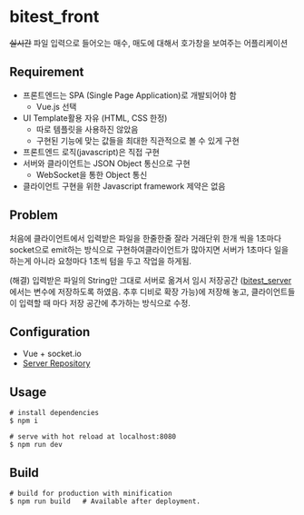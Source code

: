# bitest_front

~~실시간~~ 파일 입력으로 들어오는 매수, 매도에 대해서 호가창을 보여주는 어플리케이션

## Requirement

- 프론트엔드는 SPA (Single Page Application)로 개발되어야 함
  - Vue.js 선택
- UI Template활용 자유 (HTML, CSS 한정)
  - 따로 템플릿을 사용하진 않았음
  - 구현된 기능에 맞는 값들을 최대한 직관적으로 볼 수 있게 구현
- 프론트엔드 로직(javascript)은 직접 구현
- 서버와 클라이언트는 JSON Object 통신으로 구현
  - WebSocket을 통한 Object 통신
- 클라이언트 구현을 위한 Javascript framework 제약은 없음

## Problem

처음에 클라이언트에서 입력받은 파일을 한줄한줄 잘라 거래단위 한개 씩을 1초마다
socket으로 emit하는 방식으로 구현하여클라이언트가 많아지면 서버가 1초마다 일을 하는게 아니라
요청마다 1초씩 텀을 두고 작업을 하게됨.

(해결) 입력받은 파일의 String만 그대로 서버로 옮겨서 임시 저장공간
([bitest_server](https://github.com/jicjjang/biteset_server) 에서는
변수에 저장하도록 하였음. 추후 디비로 확장 가능)에 저장해 놓고, 클라이언트들이 입력할 때 마다
저장 공간에 추가하는 방식으로 수정.

## Configuration

- Vue + socket.io
- [Server Repository](https://github.com/jicjjang/biteset_server)

## Usage

~~~shell
# install dependencies
$ npm i

# serve with hot reload at localhost:8080
$ npm run dev
~~~

## Build

~~~shell
# build for production with minification
$ npm run build   # Available after deployment.
~~~
